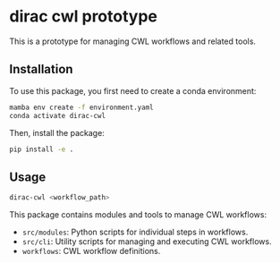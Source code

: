 # dirac cwl prototype

This is a prototype for managing CWL workflows and related tools.

## Installation

To use this package, you first need to create a conda environment:

```bash
mamba env create -f environment.yaml
conda activate dirac-cwl
```

Then, install the package:

```bash
pip install -e .
```

## Usage

```bash
dirac-cwl <workflow_path>
```

This package contains modules and tools to manage CWL workflows:

- `src/modules`: Python scripts for individual steps in workflows.
- `src/cli`: Utility scripts for managing and executing CWL workflows.
- `workflows`: CWL workflow definitions.

